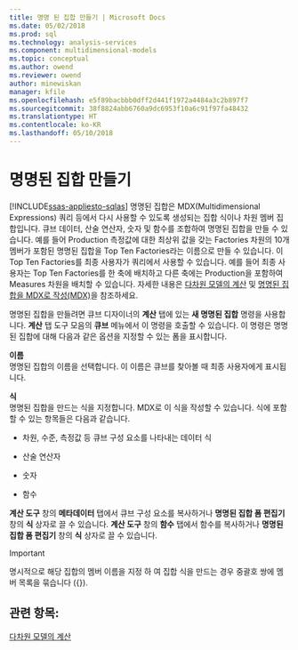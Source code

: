```yaml
---
title: 명명 된 집합 만들기 | Microsoft Docs
ms.date: 05/02/2018
ms.prod: sql
ms.technology: analysis-services
ms.component: multidimensional-models
ms.topic: conceptual
ms.author: owend
ms.reviewer: owend
author: minewiskan
manager: kfile
ms.openlocfilehash: e5f89bacbbb0dff2d441f1972a4484a3c2b897f7
ms.sourcegitcommit: 38f8824abb6760a9dc6953f10a6c91f97fa48432
ms.translationtype: HT
ms.contentlocale: ko-KR
ms.lasthandoff: 05/10/2018
---
```

# <a name="create-named-sets"></a>명명된 집합 만들기
[!INCLUDE[ssas-appliesto-sqlas](../../includes/ssas-appliesto-sqlas.md)]
  명명된 집합은 MDX(Multidimensional Expressions) 쿼리 등에서 다시 사용할 수 있도록 생성되는 집합 식이나 차원 멤버 집합입니다. 큐브 데이터, 산술 연산자, 숫자 및 함수를 조합하여 명명된 집합을 만들 수 있습니다. 예를 들어 Production 측정값에 대한 최상위 값을 갖는 Factories 차원의 10개 멤버가 포함된 명명된 집합을 Top Ten Factories라는 이름으로 만들 수 있습니다. 이 Top Ten Factories를 최종 사용자가 쿼리에서 사용할 수 있습니다. 예를 들어 최종 사용자는 Top Ten Factories를 한 축에 배치하고 다른 축에는 Production을 포함하여 Measures 차원을 배치할 수 있습니다. 자세한 내용은 [다차원 모델의 계산](../../analysis-services/multidimensional-models/calculations-in-multidimensional-models.md) 및 [명명된 집합을 MDX로 작성&#40;MDX&#41;](../../analysis-services/multidimensional-models/mdx/mdx-named-sets-building-named-sets.md)을 참조하세요.  
  
 명명된 집합을 만들려면 큐브 디자이너의 **계산** 탭에 있는 **새 명명된 집합** 명령을 사용합니다. **계산** 탭 도구 모음의 **큐브** 메뉴에서 이 명령을 호출할 수 있습니다. 이 명령은 명명된 집합에 대해 다음과 같은 옵션을 지정할 수 있는 폼을 표시합니다.  
  
 **이름**  
 명명된 집합의 이름을 선택합니다. 이 이름은 큐브를 찾아볼 때 최종 사용자에게 표시됩니다.  
  
 **식**  
 명명된 집합을 만드는 식을 지정합니다. MDX로 이 식을 작성할 수 있습니다. 식에 포함할 수 있는 항목들은 다음과 같습니다.  
  
-   차원, 수준, 측정값 등 큐브 구성 요소를 나타내는 데이터 식  
  
-   산술 연산자  
  
-   숫자  
  
-   함수  
  
 **계산 도구** 창의 **메타데이터** 탭에서 큐브 구성 요소를 복사하거나 **명명된 집합 폼 편집기** 창의 **식** 상자로 끌 수 있습니다. **계산 도구** 창의 **함수** 탭에서 함수를 복사하거나 **명명된 집합 폼 편집기** 창의 **식** 상자로 끌 수 있습니다.  
  
> [!IMPORTANT]  
>  명시적으로 해당 집합의 멤버 이름을 지정 하 여 집합 식을 만드는 경우 중괄호 쌍에 멤버 목록을 묶습니다 ({}).  
  
## <a name="see-also"></a>관련 항목:  
 [다차원 모델의 계산](../../analysis-services/multidimensional-models/calculations-in-multidimensional-models.md)  
  
  
